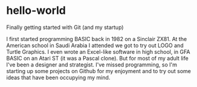 # hello-world
Finally getting started with Git (and my startup)

I first started programming BASIC back in 1982 on a Sinclair ZX81. At the American school in Saudi Arabia I attended we got to try out LOGO and Turtle Graphics. I even wrote an Excel-like software in high school, in GFA BASIC on an Atari ST (it was a Pascal clone). But for most of my adult life I've been a designer and strategist. I've missed programming, so I'm starting up some projects on Github for my enjoyment and to try out some ideas that have been occupying my mind.
